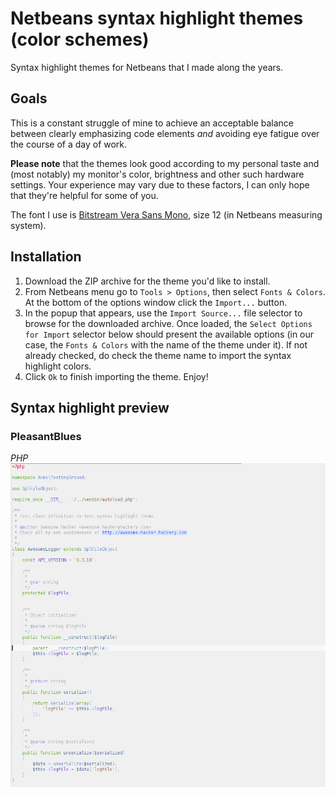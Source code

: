 # Netbeans syntax highlight themes (color schemes)
Syntax highlight themes for Netbeans that I made along the years.
## Goals
This is a constant struggle of mine to achieve an acceptable balance between clearly emphasizing code elements *and* avoiding eye fatigue over the course of a day of work.

**Please note** that the themes look good according to my personal taste and (most notably) my monitor's color,
brightness and other such hardware settings. Your experience may vary due to these factors, I can
only hope that they're helpful for some of you.

The font I use is [Bitstream Vera Sans Mono](http://ftp.gnome.org/pub/GNOME/sources/ttf-bitstream-vera/1.10/ ), size 12 (in Netbeans measuring system).

## Installation
1. Download the ZIP archive for the theme you'd like to install.
2. From Netbeans menu go to `Tools > Options`, then select `Fonts & Colors`. At the bottom of the options window click the `Import...` button.
3. In the popup that appears, use the `Import Source...` file selector to browse for the downloaded archive. Once loaded, the `Select Options for Import` selector below should present the available options (in our case, the `Fonts & Colors` with the name of the theme under it). If not already checked, do check the theme name to import the syntax highlight colors.
4. Click `Ok` to finish importing the theme. Enjoy!

## Syntax highlight preview
### PleasantBlues
*PHP*
![PleasantBlues theme - PHP demo](/images/PleasantBlues/php.png)
